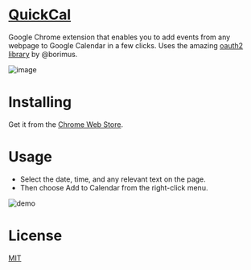 [QuickCal](http://goo.gl/Xi5CPY)
========
Google Chrome extension that enables you to add events from any webpage to Google Calendar in a few clicks. Uses the amazing [oauth2 library](https://github.com/borismus/oauth2-extensions) by @borimus.

![image](https://s3.amazonaws.com/f.cl.ly/items/0s3O3k1L021X2v1h1A1K/Screen%20Shot%202014-12-19%20at%201.02.08%20AM.png)

Installing
===
Get it from the [Chrome Web Store](http://goo.gl/Xi5CPY).

Usage
===
* Select the date, time, and any relevant text on the page.
* Then choose Add to Calendar from the right-click menu.

![demo](https://s3.amazonaws.com/f.cl.ly/items/1r3l3w261U3k3B2j3g0v/in.gif)

License
===
[MIT](https://github.com/nishanths/QuickCal/blob/master/LICENSE)
